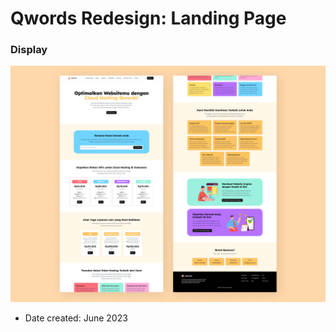 # Qwords Redesign: Landing Page

### Display
![Display](https://raw.githubusercontent.com/luqmanherifa/luqman-herifa-personal-portfolio-v2/main/public/works/web_qwords.png)

- Date created: June 2023
